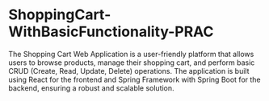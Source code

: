 # ShoppingCart-WithBasicFunctionality-PRAC
The Shopping Cart Web Application is a user-friendly platform that allows users to browse products, manage their shopping cart, and perform basic CRUD (Create, Read, Update, Delete) operations. The application is built using React for the frontend and Spring Framework with Spring Boot for the backend, ensuring a robust and scalable solution.
